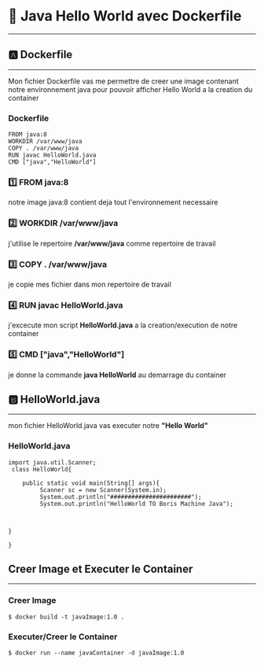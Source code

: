 
# :rocket: Java Hello World avec Dockerfile
-----------------------------------
## :a: Dockerfile
-------------------------------
  Mon fichier Dockerfile vas me permettre de creer une image contenant notre environnement java pour pouvoir afficher Hello World a la creation du container 
 ### Dockerfile
 ```
FROM java:8
WORKDIR /var/www/java
COPY . /var/www/java
RUN javac HelloWorld.java
CMD ["java","HelloWorld"]

 ```
### :one: FROM java:8
notre image java:8 contient deja tout l'environnement necessaire

### :two: WORKDIR /var/www/java
j'utilise le repertoire **/var/www/java** comme repertoire de travail

### :three: COPY . /var/www/java
je copie mes fichier dans mon repertoire de travail

### :four: RUN javac HelloWorld.java
j'excecute mon script **HelloWorld.java** a la creation/execution de notre container

### :five: CMD ["java","HelloWorld"]
je donne la commande  **java HelloWorld** au demarrage du container


## :b: HelloWorld.java
--------------------------------
mon fichier HelloWorld.java vas executer notre **"Hello World"**

### HelloWorld.java

```
import java.util.Scanner;
 class HelloWorld{

	public static void main(String[] args){
		 Scanner sc = new Scanner(System.in); 
		 System.out.println("#######################");
		 System.out.println("HelloWorld TO Boris Machine Java");



}

}
```
##  Creer Image et Executer le Container
-------------------------------------------

### Creer Image
```
$ docker build -t javaImage:1.0 .
```

### Executer/Creer le Container
```
$ docker run --name javaContainer -d javaImage:1.0 

```

